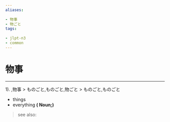 ```yaml
---
aliases:
    
- 物事
- 物ごと
tags:
    
- jlpt-n3
- common
---
```


# 物事
---
1).
,物事 > ものごと,ものごと,物ごと > ものごと,ものごと

- things
- everything
**( Noun;)**
> see also: 
            